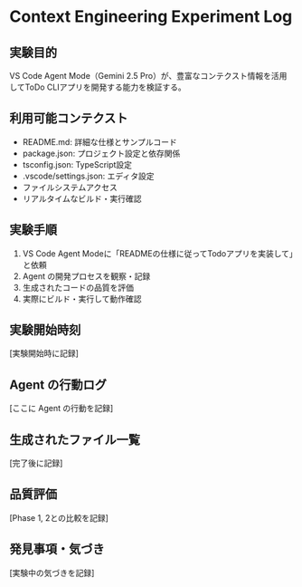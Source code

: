 # Context Engineering Experiment Log

## 実験目的
VS Code Agent Mode（Gemini 2.5 Pro）が、豊富なコンテクスト情報を活用してToDo CLIアプリを開発する能力を検証する。

## 利用可能コンテクスト
- README.md: 詳細な仕様とサンプルコード
- package.json: プロジェクト設定と依存関係
- tsconfig.json: TypeScript設定
- .vscode/settings.json: エディタ設定
- ファイルシステムアクセス
- リアルタイムなビルド・実行確認

## 実験手順
1. VS Code Agent Modeに「READMEの仕様に従ってTodoアプリを実装して」と依頼
2. Agent の開発プロセスを観察・記録
3. 生成されたコードの品質を評価
4. 実際にビルド・実行して動作確認

## 実験開始時刻
[実験開始時に記録]

## Agent の行動ログ
[ここに Agent の行動を記録]

## 生成されたファイル一覧
[完了後に記録]

## 品質評価
[Phase 1, 2との比較を記録]

## 発見事項・気づき
[実験中の気づきを記録]
